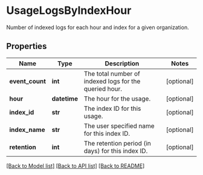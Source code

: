 # UsageLogsByIndexHour

Number of indexed logs for each hour and index for a given organization.

## Properties
Name | Type | Description | Notes
------------ | ------------- | ------------- | -------------
**event_count** | **int** | The total number of indexed logs for the queried hour. | [optional] 
**hour** | **datetime** | The hour for the usage. | [optional] 
**index_id** | **str** | The index ID for this usage. | [optional] 
**index_name** | **str** | The user specified name for this index ID. | [optional] 
**retention** | **int** | The retention period (in days) for this index ID. | [optional] 

[[Back to Model list]](README.md#documentation-for-models) [[Back to API list]](README.md#documentation-for-api-endpoints) [[Back to README]](README.md)


